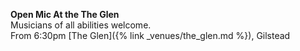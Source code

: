 <!--
<{% assign organisation = site.organisations 
    | where_exp:"organisation", "organisation.name == 'The Shed Planners Association - BFD'"
    | first %}
[{{ organisation.name }}]({{ organisation.url }}){: class="activity" }<br>
{{ organisation.short-description }}<br>
8pm The Highfield, Idle >
-->
**Open Mic At the The Glen**<br>
Musicians of all abilities welcome.<br>
From 6:30pm [The Glen]({% link _venues/the_glen.md %}), Gilstead

